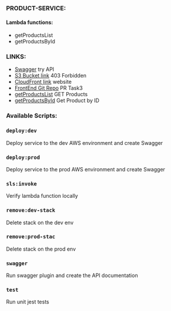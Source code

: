 ### PRODUCT-SERVICE:

#### Lambda functions:
- getProductsList
- getProductsById

### LINKS:
- [Swagger](https://27ryd2a6z9.execute-api.us-east-1.amazonaws.com/swagger) try API
- [S3 Bucket link](http://lis-store-app-react.s3-website-us-east-1.amazonaws.com/) 403 Forbidden
- [CloudFront link](https://d1areo6ly74sdt.cloudfront.net/) website
- [FrontEnd Git Repo](https://github.com/Lisinchyk/shop-react-redux-cloudfront/pull/2) PR Task3
- [getProductsList](https://z93dh321nh.execute-api.us-east-1.amazonaws.com/dev/products) GET Products
- [getProductsById](https://z93dh321nh.execute-api.us-east-1.amazonaws.com/dev/products/{productId}) Get Product by ID

### Available Scripts:
### `deploy:dev`

Deploy service to the dev AWS environment and create Swagger

### `deploy:prod`

Deploy service to the prod AWS environment and create Swagger

### `sls:invoke`

Verify lambda function locally

### `remove:dev-stack`

Delete stack on the dev env

### `remove:prod-stac`

Delete stack on the prod env

### `swagger`

Run swagger plugin and create the API documentation

### `test`

Run unit jest tests
